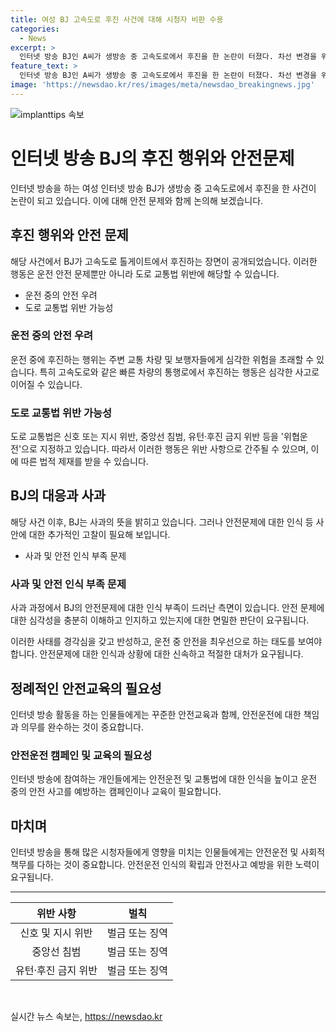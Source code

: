 ```yaml
---
title: 여성 BJ 고속도로 후진 사건에 대해 시청자 비판 수용
categories:
  - News
excerpt: >
  인터넷 방송 BJ인 A씨가 생방송 중 고속도로에서 후진을 한 논란이 터졌다. 차선 변경을 위해 후진하고, 실시간 댓글을 읽으면서 전방주시를 하지 않는 등 운전 중 규칙을 어기는 행동에 대해 시청자들로부터 비난을 받았다. A씨는 이에 대해 해명 영상과 사과 방송을 통해 사과하였으며, 경찰에도 자진신고를 했지만, 사고가 발생하지 않았기 때문에 혐의가 없다는 답변을 받았다. A씨의 행동은 도로교통법 상 위협운전으로 간주될 수 있으며, 반복 시 500만원 이하의 벌금 또는 1년 이하의 징역형이 부과될 수 있다.
feature_text: >
  인터넷 방송 BJ인 A씨가 생방송 중 고속도로에서 후진을 한 논란이 터졌다. 차선 변경을 위해 후진하고, 실시간 댓글을 읽으면서 전방주시를 하지 않는 등 운전 중 규칙을 어기는 행동에 대해 시청자들로부터 비난을 받았다. A씨는 이에 대해 해명 영상과 사과 방송을 통해 사과하였으며, 경찰에도 자진신고를 했지만, 사고가 발생하지 않았기 때문에 혐의가 없다는 답변을 받았다. A씨의 행동은 도로교통법 상 위협운전으로 간주될 수 있으며, 반복 시 500만원 이하의 벌금 또는 1년 이하의 징역형이 부과될 수 있다.
image: 'https://newsdao.kr/res/images/meta/newsdao_breakingnews.jpg'
---
```


<p><img src="https://newsdao.kr/res/images/meta/newsdao_breakingnews.jpg" alt="implanttips 속보" /></p>

<h1>인터넷 방송 BJ의 후진 행위와 안전문제</h1>

<p>인터넷 방송을 하는 여성 인터넷 방송 BJ가 생방송 중 고속도로에서 후진을 한 사건이 논란이 되고 있습니다. 이에 대해 안전 문제와 함께 논의해 보겠습니다.</p>

<h2 data-ke-size="size26">후진 행위와 안전 문제</h2>

<p data-ke-size="size16">해당 사건에서 BJ가 고속도로 톨게이트에서 후진하는 장면이 공개되었습니다. 이러한 행동은 운전 안전 문제뿐만 아니라 도로 교통법 위반에 해당할 수 있습니다.</p>

<ul>
  <li>운전 중의 안전 우려</li>
  <li>도로 교통법 위반 가능성</li>
</ul>

<h3>운전 중의 안전 우려</h3>

<p data-ke-size="size16">운전 중에 후진하는 행위는 주변 교통 차량 및 보행자들에게 심각한 위험을 초래할 수 있습니다. 특히 고속도로와 같은 빠른 차량의 통행로에서 후진하는 행동은 심각한 사고로 이어질 수 있습니다.</p>

<h3>도로 교통법 위반 가능성</h3>

<p data-ke-size="size16">도로 교통법은 신호 또는 지시 위반, 중앙선 침범, 유턴·후진 금지 위반 등을 '위협운전'으로 지정하고 있습니다. 따라서 이러한 행동은 위반 사항으로 간주될 수 있으며, 이에 따른 법적 제재를 받을 수 있습니다.</p>

<h2 data-ke-size="size26">BJ의 대응과 사과</h2>

<p data-ke-size="size16">해당 사건 이후, BJ는 사과의 뜻을 밝히고 있습니다. 그러나 안전문제에 대한 인식 등 사안에 대한 추가적인 고찰이 필요해 보입니다.</p>

<ul>
  <li>사과 및 안전 인식 부족 문제</li>
</ul>

<h3>사과 및 안전 인식 부족 문제</h3>

<p data-ke-size="size16">사과 과정에서 BJ의 안전문제에 대한 인식 부족이 드러난 측면이 있습니다. 안전 문제에 대한 심각성을 충분히 이해하고 인지하고 있는지에 대한 면밀한 판단이 요구됩니다.</p>

<p data-ke-size="size16">이러한 사태를 경각심을 갖고 반성하고, 운전 중 안전을 최우선으로 하는 태도를 보여야 합니다. 안전문제에 대한 인식과 상황에 대한 신속하고 적절한 대처가 요구됩니다.</p>

<h2 data-ke-size="size26">정례적인 안전교육의 필요성</h2>

<p data-ke-size="size16">인터넷 방송 활동을 하는 인물들에게는 꾸준한 안전교육과 함께, 안전운전에 대한 책임과 의무를 완수하는 것이 중요합니다.</p>

<h3>안전운전 캠페인 및 교육의 필요성</h3>

<p data-ke-size="size16">인터넷 방송에 참여하는 개인들에게는 안전운전 및 교통법에 대한 인식을 높이고 운전 중의 안전 사고를 예방하는 캠페인이나 교육이 필요합니다.</p>

<h2 data-ke-size="size26">마치며</h2>

<p data-ke-size="size16">인터넷 방송을 통해 많은 시청자들에게 영향을 미치는 인물들에게는 안전운전 및 사회적 책무를 다하는 것이 중요합니다. 안전운전 인식의 확립과 안전사고 예방을 위한 노력이 요구됩니다.</p>

<hr>

<table>
  <thead>
    <tr>
      <th style="text-align: center;">위반 사항</th>
      <th style="text-align: center;">벌칙</th>
    </tr>
  </thead>
  <tbody>
    <tr>
      <td style="text-align: center;">신호 및 지시 위반</td>
      <td style="text-align: center;">벌금 또는 징역</td>
    </tr>
    <tr>
      <td style="text-align: center;">중앙선 침범</td>
      <td style="text-align: center;">벌금 또는 징역</td>
    </tr>
    <tr>
      <td style="text-align: center;">유턴·후진 금지 위반</td>
      <td style="text-align: center;">벌금 또는 징역</td>
    </tr>
  </tbody>
</table>

<p data-ke-size="size16">&nbsp;</p>
실시간 뉴스 속보는, <a href="https://newsdao.kr" rel="dofollow">https://newsdao.kr</a>


